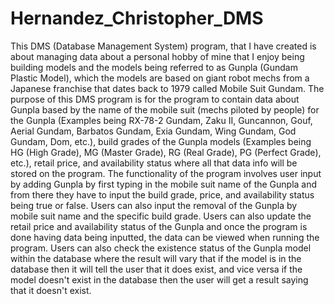 # Hernandez_Christopher_DMS

This DMS (Database Management System) program, that I have created is about managing data about a personal hobby of mine that I enjoy being building models and the models being referred to as Gunpla (Gundam Plastic Model), which the models are based on giant robot mechs from a Japanese franchise that dates back to 1979 called Mobile Suit Gundam. The purpose of this DMS program is for the program to contain data about Gunpla based by the name of the mobile suit (mechs piloted by people) for the Gunpla (Examples being RX-78-2 Gundam, Zaku II, Guncannon, Gouf, Aerial Gundam, Barbatos Gundam, Exia Gundam, Wing Gundam, God Gundam, Dom, etc.), build grades of the Gunpla models (Examples being HG (High Grade), MG (Master Grade), RG (Real Grade), PG (Perfect Grade), etc.), retail price, and availability status where all that data info will be stored on the program. The functionality of the program involves user input by adding Gunpla by first typing in the mobile suit name of the Gunpla and from there they have to input the build grade, price, and availability status being true or false. Users can also input the removal of the Gunpla by mobile suit name and the specific build grade. Users can also update the retail price and availability status of the Gunpla and once the program is done having data being inputted, the data can be viewed when running the program. Users can also check the existence status of the Gunpla model within the database where the result will vary that if the model is in the database then it will tell the user that it does exist, and vice versa if the model doesn't exist in the database then the user will get a result saying that it doesn't exist.
